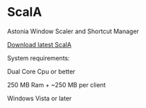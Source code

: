 # ScalA
Astonia Window Scaler and Shortcut Manager

[Download latest ScalA](https://github.com/smoorke/ScalA/releases/download/ScalA/ScalA.exe)



System requirements: 

Dual Core Cpu or better 

250 MB Ram + ~250 MB per client

Windows Vista or later
